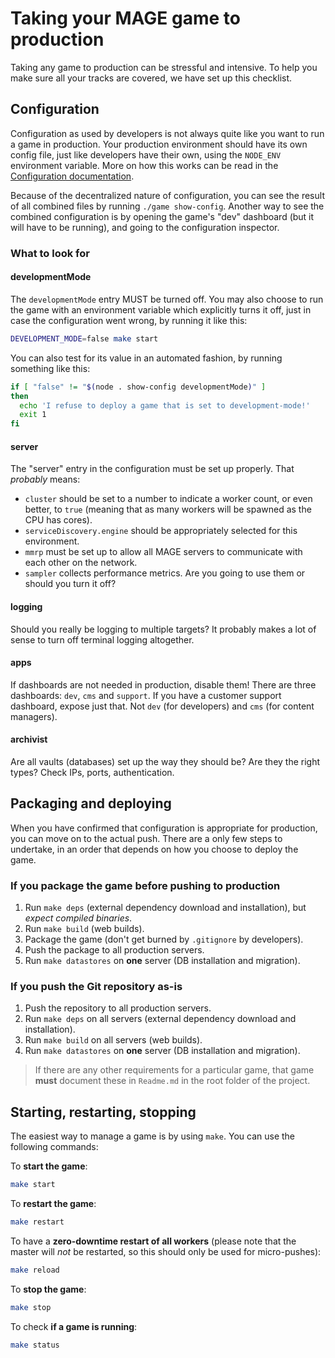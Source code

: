 # Taking your MAGE game to production

Taking any game to production can be stressful and intensive. To help you make sure all your tracks
are covered, we have set up this checklist.


## Configuration

Configuration as used by developers is not always quite like you want to run a game in production.
Your production environment should have its own config file, just like developers have their own,
using the `NODE_ENV` environment variable. More on how this works can be read in the
[Configuration documentation](../../lib/config).

Because of the decentralized nature of configuration, you can see the result of all combined files
by running `./game show-config`. Another way to see the combined configuration is by opening the
game's "dev" dashboard (but it will have to be running), and going to the configuration inspector.

### What to look for

#### developmentMode

The `developmentMode` entry MUST be turned off. You may also choose to run the game with an
environment variable which explicitly turns it off, just in case the configuration went wrong, by
running it like this:

```sh
DEVELOPMENT_MODE=false make start
```

You can also test for its value in an automated fashion, by running something like this:

```sh
if [ "false" != "$(node . show-config developmentMode)" ]
then
  echo 'I refuse to deploy a game that is set to development-mode!'
  exit 1
fi
```

#### server

The "server" entry in the configuration must be set up properly. That *probably* means:

- `cluster` should be set to a number to indicate a worker count, or even better, to `true` (meaning
  that as many workers will be spawned as the CPU has cores).
- `serviceDiscovery.engine` should be appropriately selected for this environment.
- `mmrp` must be set up to allow all MAGE servers to communicate with each other on the network.
- `sampler` collects performance metrics. Are you going to use them or should you turn it off?

#### logging

Should you really be logging to multiple targets? It probably makes a lot of sense to turn off
terminal logging altogether.

#### apps

If dashboards are not needed in production, disable them! There are three dashboards: `dev`, `cms`
and `support`. If you have a customer support dashboard, expose just that. Not `dev` (for
developers) and `cms` (for content managers).

#### archivist

Are all vaults (databases) set up the way they should be? Are they the right types? Check IPs,
ports, authentication.


## Packaging and deploying

When you have confirmed that configuration is appropriate for production, you can move on to the
actual push. There are a only few steps to undertake, in an order that depends on how you choose to
deploy the game.

### If you package the game before pushing to production

1. Run `make deps` (external dependency download and installation), but *expect compiled binaries*.
2. Run `make build` (web builds).
3. Package the game (don't get burned by `.gitignore` by developers).
4. Push the package to all production servers.
5. Run `make datastores` on **one** server (DB installation and migration).

### If you push the Git repository as-is

1. Push the repository to all production servers.
2. Run `make deps` on all servers (external dependency download and installation).
3. Run `make build` on all servers (web builds).
4. Run `make datastores` on **one** server (DB installation and migration).

> If there are any other requirements for a particular game, that game **must** document these in
> `Readme.md` in the root folder of the project.


## Starting, restarting, stopping

The easiest way to manage a game is by using `make`. You can use the following commands:

To **start the game**:

```sh
make start
```

To **restart the game**:

```sh
make restart
```

To have a **zero-downtime restart of all workers** (please note that the master will *not* be
restarted, so this should only be used for micro-pushes):

```sh
make reload
```

To **stop the game**:

```sh
make stop
```

To check **if a game is running**:

```sh
make status
```
